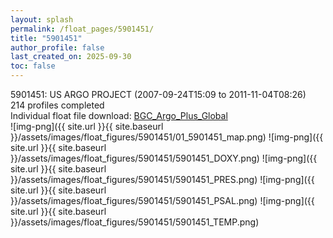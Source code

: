 ```yaml
---
layout: splash
permalink: /float_pages/5901451/
title: "5901451"
author_profile: false
last_created_on: 2025-09-30
toc: false
---
```

 
5901451: US ARGO PROJECT (2007-09-24T15:09 to 2011-11-04T08:26)\
214 profiles completed\
Individual float file download: [BGC_Argo_Plus_Global](https://ftp.soest.hawaii.edu/bgc_argo_plus/Individual_Floats/outliers_removed/5901451_Sprof_processed.nc)\
![img-png]({{ site.url }}{{ site.baseurl }}/assets/images/float_figures/5901451/01_5901451_map.png)
![img-png]({{ site.url }}{{ site.baseurl }}/assets/images/float_figures/5901451/5901451_DOXY.png)
![img-png]({{ site.url }}{{ site.baseurl }}/assets/images/float_figures/5901451/5901451_PRES.png)
![img-png]({{ site.url }}{{ site.baseurl }}/assets/images/float_figures/5901451/5901451_PSAL.png)
![img-png]({{ site.url }}{{ site.baseurl }}/assets/images/float_figures/5901451/5901451_TEMP.png)
